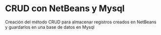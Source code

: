 # CRUD con NetBeans y Mysql
Creación del método CRUD para almacenar registros creados en NetBeans y guardarlos en una base de datos en Mysql
